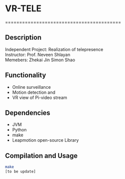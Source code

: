 # VR-TELE
=========================================

## Description ##

Independent Project: Realization of telepresence \
Instructor: Prof. Neveen Shlayan\
Memebers: Zhekai Jin Simon Shao

## Functionality ##
* Online surveillance 
* Motion detection and 
* VR view of Pi-video stream

## Dependencies ##
* JVM
* Python
* make
* Leapmotion open-source Library 


## Compilation and Usage ##
```bash
make
[to be update]
```
